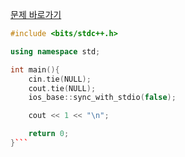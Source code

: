 [문제 바로가기](https://boj.kr/18096)

```c++
#include <bits/stdc++.h>

using namespace std;

int main(){
    cin.tie(NULL);
    cout.tie(NULL);
    ios_base::sync_with_stdio(false);

    cout << 1 << "\n";

    return 0;
}```